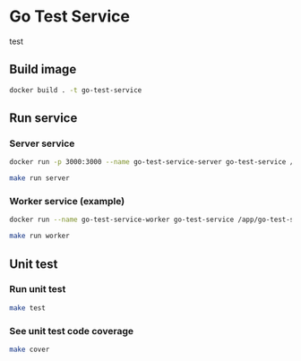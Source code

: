 # Go Test Service

test 
## Build image

```bash
docker build . -t go-test-service 
```

## Run service

### Server service

```bash
docker run -p 3000:3000 --name go-test-service-server go-test-service /app/go-test-service server
```

```bash
make run server
```

### Worker service (example)

```bash
docker run --name go-test-service-worker go-test-service /app/go-test-service worker
```

```bash
make run worker
```

## Unit test

### Run unit test

```bash
make test
```

### See unit test code coverage

```bash
make cover
```
